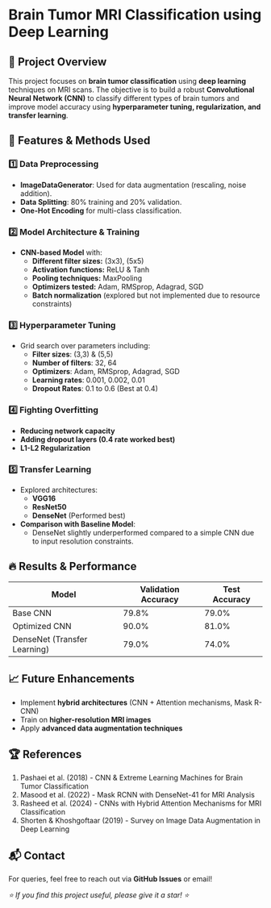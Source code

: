 # Brain Tumor MRI Classification using Deep Learning

## 📌 Project Overview
This project focuses on **brain tumor classification** using **deep learning** techniques on MRI scans. The objective is to build a robust **Convolutional Neural Network (CNN)** to classify different types of brain tumors and improve model accuracy using **hyperparameter tuning, regularization, and transfer learning**.

## 🚀 Features & Methods Used
### 1️⃣ Data Preprocessing
- **ImageDataGenerator**: Used for data augmentation (rescaling, noise addition).
- **Data Splitting**: 80% training and 20% validation.
- **One-Hot Encoding** for multi-class classification.

### 2️⃣ Model Architecture & Training
- **CNN-based Model** with:
  - **Different filter sizes:** (3x3), (5x5)
  - **Activation functions:** ReLU & Tanh
  - **Pooling techniques:** MaxPooling
  - **Optimizers tested:** Adam, RMSprop, Adagrad, SGD
  - **Batch normalization** (explored but not implemented due to resource constraints)

### 3️⃣ Hyperparameter Tuning
- Grid search over parameters including:
  - **Filter sizes**: (3,3) & (5,5)
  - **Number of filters**: 32, 64
  - **Optimizers**: Adam, RMSprop, Adagrad, SGD
  - **Learning rates**: 0.001, 0.002, 0.01
  - **Dropout Rates**: 0.1 to 0.6 (Best at 0.4)
  
### 4️⃣ Fighting Overfitting
- **Reducing network capacity**
- **Adding dropout layers (0.4 rate worked best)**
- **L1-L2 Regularization**

### 5️⃣ Transfer Learning
- Explored architectures:
  - **VGG16**
  - **ResNet50**
  - **DenseNet** (Performed best)
- **Comparison with Baseline Model**:
  - DenseNet slightly underperformed compared to a simple CNN due to input resolution constraints.
  
## 🔥 Results & Performance
| Model      | Validation Accuracy | Test Accuracy |
|------------|--------------------|--------------|
| Base CNN  | 79.8% | 79.0% |
| Optimized CNN | 90.0% | 81.0% |
| DenseNet (Transfer Learning) | 79.0% | 74.0% |

## 📈 Future Enhancements
- Implement **hybrid architectures** (CNN + Attention mechanisms, Mask R-CNN)
- Train on **higher-resolution MRI images**
- Apply **advanced data augmentation techniques**

## 🏆 References
1. Pashaei et al. (2018) - CNN & Extreme Learning Machines for Brain Tumor Classification
2. Masood et al. (2022) - Mask RCNN with DenseNet-41 for MRI Analysis
3. Rasheed et al. (2024) - CNNs with Hybrid Attention Mechanisms for MRI Classification
4. Shorten & Khoshgoftaar (2019) - Survey on Image Data Augmentation in Deep Learning

## 📬 Contact
For queries, feel free to reach out via **GitHub Issues** or email!

_⭐ If you find this project useful, please give it a star! ⭐_
